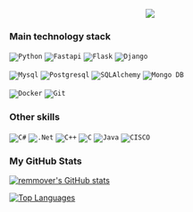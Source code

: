 <p align="center">
  <a href="https://github.com/DenverCoder1/readme-typing-svg">
    <img src="https://readme-typing-svg.demolab.com/?lines=Python%20Developer;I'm%20always%20learning%20something%20new;Future%20Data%20Scientist&font=Fira%20Code&center=left&width=1100&height=45&color=4f69c6&vCenter=false&pause=1000&size=30" /></a>
</p>

### Main technology stack

<code>![Python](https://img.shields.io/badge/pyhton-%23323330.svg?style=for-the-badge&logo=python&logoColor=%23F7DF1E)</code>
<code>![Fastapi](https://img.shields.io/badge/-fastapi-4fc08d?style=for-the-badge&logo=fastapi&logoColor=white)</code>
<code>![Flask](https://img.shields.io/badge/flask-hotpink.svg?style=for-the-badge&logo=flask&logoColor=white)</code>
<code>![Django](https://img.shields.io/badge/django-%238DD6F9.svg?style=for-the-badge&logo=django&logoColor=black)</code>


<code>![Mysql](https://img.shields.io/badge/mysql-%2320232a.svg?style=for-the-badge&logo=mysql&logoColor=%2361DAFB)</code>
<code>![Postgresql](https://img.shields.io/badge/postgresql-%231572B6.svg?style=for-the-badge&logo=postgresql&logoColor=white)</code>
<code>![SQLAlchemy](https://img.shields.io/badge/sqlalchemy-47A248?style=for-the-badge&logo=sqlalchemy&logoColor=white)</code>
<code>![Mongo DB](https://img.shields.io/badge/-mongodb-47A248?style=for-the-badge&logo=mongodb&logoColor=white)</code>

<code>![Docker](https://img.shields.io/badge/-docker-2496ED?style=for-the-badge&logo=docker&logoColor=white)</code>
<code>![Git](https://img.shields.io/badge/git-%23F05033.svg?style=for-the-badge&logo=git&logoColor=white)</code>

### Other skills
<code>![C#](https://img.shields.io/badge/c%23-%23239120.svg?style=for-the-badge&logo=c-sharp&logoColor=white)</code>
<code>![.Net](https://img.shields.io/badge/.NET-5C2D91?style=for-the-badge&logo=.net&logoColor=white)</code>
<code>![C++](https://img.shields.io/badge/c++-%2300599C.svg?style=for-the-badge&logo=c%2B%2B&logoColor=white)</code>
<code>![C](https://img.shields.io/badge/c-%2300599C.svg?style=for-the-badge&logo=c&logoColor=white)</code>
<code>![Java](https://img.shields.io/badge/java-%2300599C.svg?style=for-the-badge&logo=java&logoColor=white)</code>
<code>![CISCO](https://img.shields.io/badge/cisco-%2300599C.svg?style=for-the-badge&logo=cisco&logoColor=white)</code>

### My GitHub Stats

<a href="http://www.github.com/remmover"><img src="https://github-readme-stats.vercel.app/api?username=remmover&show_icons=true&hide=stars,&count_private=true&title_color=FFEF00&text_color=D3D3D3&icon_color=10b981&bg_color=2b3f86&hide_border=true&show_icons=true" alt="remmover's GitHub stats" /></a>

<a href="https://github.com/remmover" align="left"><img src="https://github-readme-stats.vercel.app/api/top-langs/?username=remmover&langs_count=10&title_color=FFEF00&text_color=D3D3D3&icon_color=10b981&bg_color=2b3f86&hide_border=true&locale=en&custom_title=Top%20%Languages" alt="Top Languages" /></a>

